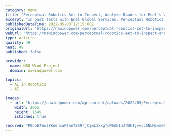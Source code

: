 ```yaml
---
category: news
title: "Perceptual Robotics Set to Inspect, Analyze Blades for Enel’s Wind Turbine Fleet"
excerpt: "In past tests with Enel Global Services, Perceptual Robotics carried out a full case study on the performance and business impact of using artificial intelligence on analyzing wind turbine blade data."
publishedDateTime: 2022-05-03T12:15:00Z
originalUrl: "https://nawindpower.com/perceptual-robotics-set-to-inspect-analyze-blades-for-enels-wind-turbine-fleet"
webUrl: "https://nawindpower.com/perceptual-robotics-set-to-inspect-analyze-blades-for-enels-wind-turbine-fleet"
type: article
quality: 49
heat: 49
published: false

provider:
  name: NRG Wind Project
  domain: nawindpower.com

topics:
  - AI in Robotics
  - AI

images:
  - url: "https://nawindpower.com/wp-content/uploads/2022/05/Perceptual-Robotics-signs-contract-with-Enel-Green-Power-1.jpg"
    width: 2065
    height: 1549
    isCached: true

secured: "P0bb675ol8Ko6niuPthnTES9fjCjmLIxxgTuW6Ak1nJfUhIjvvcc5NbMivmOR/KwdhOY7hzqsVIrnZ5EKy0TNObDKJBlGVJGeZoGWHHBpsZR+nDOq95r6r1ZVrIYSmn184OrcrUxTeccj3Io9dN6Cvs6feUZqGuubTvvlw6GGBeSa9HUiSBHTVBO7cZGeA4DlOfFlENddWGlk79//dYTDJ5zVAFiVjVaIzixkfVo03BXK0kakeEwQdfLvCQTPWmQgunE2WAM69jZiE/iJ9TqFlcXRosklPLtpi8vgcOBfoELQXvMMB/RYcbaXnQC7Ofs7vu8yTnVQfAjWwO1lWOS/1Lc8DspSEh4bQkHqlBabEY=;ioFEtDGQIcoDOiYMR0UaZA=="
---
```


